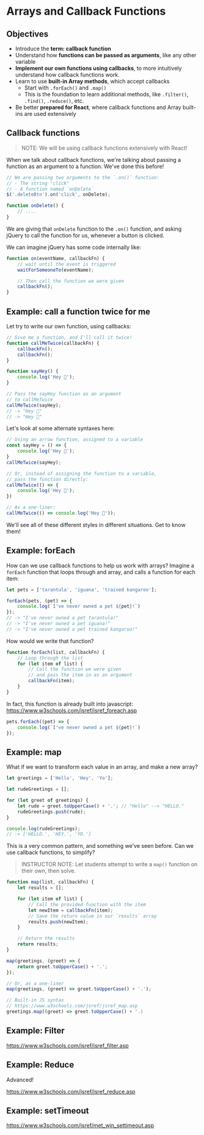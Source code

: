 
# Arrays and Callback Functions

## Objectives

- Introduce the **term: callback function**
- Understand how **functions can be passed as arguments**, like any other variable
- **Implement our own functions using callbacks**, to more intuitively understand how callback functions work.
- Learn to use **built-in Array methods**, which accept callbacks 
  - Start with `.forEach()` and `.map()`
  - This is the foundation to learn additional methods, like `.filter()`, `.find()`, `.reduce()`, etc.
- Be better **prepared for React**, where callback functions and Array built-ins are used extensively


## Callback functions

> NOTE: We will be using callback functions extensively with React!

When we talk about callback functions, we're talking about passing a function as an argument to a function. We've done this before!

```js
// We are passing two arguments to the `.on()` function:
// - The string "click"
// - A function named `onDelete`
$('.deleteBtn').on('click', onDelete);

function onDelete() {
    // ....
}
```

We are giving that `onDelete` function to the `.on()` function, and asking jQuery to call the function for us, whenever a button is clicked. 

We can imagine jQuery has some code internally like:

```js
function on(eventName, callbackFn) {
    // wait until the event is triggered 
    waitForSomeoneTo(eventName);

    // Then call the function we were given
    callbackFn();
}
```

## Example: call a function twice for me

Let try to write our own function, using callbacks:

```js
// Give me a function, and I'll call it twice!
function callMeTwice(callbackFn) {
    callbackFn();
    callbackFn();
}

function sayHey() {
    console.log('Hey 👋');
}

// Pass the sayHey function as an argument
// to callMeTwice
callMeTwice(sayHey);
// -> "Hey 👋"
// -> "Hey 👋"
```

Let's look at some alternate syntaxes here:

```js
// Using an arrow function, assigned to a variable
const sayHey = () => {
    console.log('Hey 👋');
}
callMeTwice(sayHey);

// Or, instead of assigning the function to a variable,
// pass the function directly:
callMeTwice(() => {
    console.log('Hey 👋');
})

// As a one-liner:
callMeTwice(() => console.log('Hey 👋'));
```

We'll see all of these different styles in different situations. Get to know them!

## Example: forEach

How can we use callback functions to help us work with arrays? Imagine a `forEach` function that loops through and array, and calls a function for each item:

```js
let pets = ['tarantula', 'iguana', 'trained kangaroo'];

forEach(pets, (pet) => {
    console.log(`I've never owned a pet ${pet}!`)
});
// -> "I've never owned a pet tarantula!"
// -> "I've never owned a pet iguana!"
// -> "I've never owned a pet trained kangaroo!"
```

How would we write that function?

```js
function forEach(list, callbackFn) {
    // Loop through the list
    for (let item of list) {
        // Call the function we were given
        // and pass the item in as an argument 
        callbackFn(item);
    }
}
```

In fact, this function is already built into javascript: https://www.w3schools.com/jsref/jsref_foreach.asp

```js
pets.forEach((pet) => {
    console.log(`I've never owned a pet ${pet}!`)
});
```

## Example: map

What if we want to transform each value in an array, and make a new array?

```js
let greetings = ['Hello', 'Hey', 'Yo'];

let rudeGreetings = [];

for (let greet of greetings) {
    let rude = greet.toUpperCase() + '.'; // "Hello" --> "HELLO."
    rudeGreetings.push(rude);
}

console.log(rudeGreetings);
// -> ['HELLO.', 'HEY.', 'YO.']
```

This is a very common pattern, and something we've seen before. Can we use callback functions, to simplify?

> INSTRUCTOR NOTE: Let students attempt to write a `map()` function on their own, then solve.

```js
function map(list, callbackFn) {
    let results = [];

    for (let item of list) {
        // Call the provided function with the item
        let newItem = callbackFn(item);
        // Save the return value in our `results` array
        results.push(newItem);
    }

    // Return the results
    return results;
}

map(greetings, (greet) => {
    return greet.toUpperCase() + '.';
});

// Or, as a one-liner
map(greetings, (greet) => greet.toUpperCase() + '.');

// Built-in JS syntax
// https://www.w3schools.com/jsref/jsref_map.asp
greetings.map((greet) => greet.toUpperCase() + '.)
```

## Example: Filter

https://www.w3schools.com/jsref/jsref_filter.asp

## Example: Reduce

Advanced!

https://www.w3schools.com/jsref/jsref_reduce.asp

## Example: setTimeout

https://www.w3schools.com/jsref/met_win_settimeout.asp